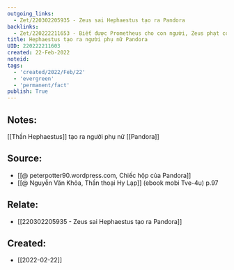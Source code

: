 ```yaml
---
outgoing_links:
  - Zet/220302205935 - Zeus sai Hephaestus tạo ra Pandora
backlinks:
  - Zet/220222211653 - Biết được Prometheus cho con người, Zeus phạt con người thông qua Pandora
title: Hephaestus tạo ra người phụ nữ Pandora
UID: 220222211603
created: 22-Feb-2022
noteid:
tags:
  - 'created/2022/Feb/22'
  - 'evergreen'
  - 'permanent/fact'
publish: True
---
```

## Notes:
[[Thần Hephaestus]] tạo ra người phụ nữ [[Pandora]]

## Source:
- [[@ peterpotter90.wordpress.com, Chiếc hộp của Pandora]]
- [[@ Nguyễn Văn Khỏa, Thần thoại Hy Lạp]] (ebook mobi Tve-4u) p.97

## Relate:
- [[220302205935 - Zeus sai Hephaestus tạo ra Pandora]]

## Created:
- [[2022-02-22]]
